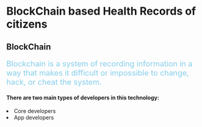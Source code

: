# BlockChain based Health Records of citizens
## BlockChain
<p style="color:skyblue;font-style:italics;font-size:20px;">Blockchain is a system of recording information in a way that makes it difficult or impossible to change, hack, or cheat the system.</p>
<h4>There are two main types of developers in this technology:</h4>
<li>Core developers</li>
<li>App developers</li>
